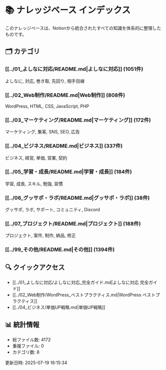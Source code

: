 # 📚 ナレッジベース インデックス

このナレッジベースは、Notionから統合されたすべての知識を体系的に整理したものです。

## 🗂️ カテゴリ

### [[../01_よしなに対応/README.md|よしなに対応]] (1051件)
よしなに, 対応, 巻き取, 先回り, 相手目線

### [[../02_Web制作/README.md|Web制作]] (808件)
WordPress, HTML, CSS, JavaScript, PHP

### [[../03_マーケティング/README.md|マーケティング]] (172件)
マーケティング, 集客, SNS, SEO, 広告

### [[../04_ビジネス/README.md|ビジネス]] (337件)
ビジネス, 経営, 単価, 営業, 契約

### [[../05_学習・成長/README.md|学習・成長]] (184件)
学習, 成長, スキル, 勉強, 習慣

### [[../06_グッサポ・ラボ/README.md|グッサポ・ラボ]] (38件)
グッサポ, ラボ, サポート, コミュニティ, Discord

### [[../07_プロジェクト/README.md|プロジェクト]] (188件)
プロジェクト, 案件, 制作, 納品, 修正

### [[../99_その他/README.md|その他]] (1394件)



## 🔍 クイックアクセス

- [[../01_よしなに対応/よしなに対応_完全ガイド.md|よしなに対応 完全ガイド]]
- [[../02_Web制作/WordPress_ベストプラクティス.md|WordPress ベストプラクティス]]
- [[../04_ビジネス/単価UP戦略.md|単価UP戦略]]

## 📊 統計情報

- 総ファイル数: 4172
- 重複ファイル: 0
- カテゴリ数: 8

更新日時: 2025-07-19 16:15:34
